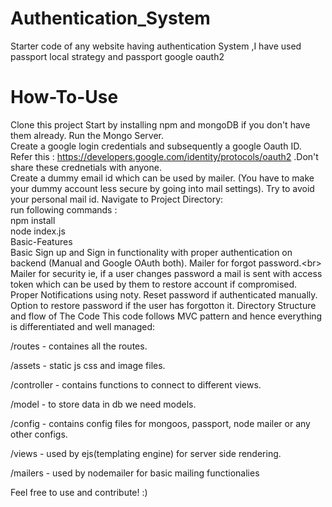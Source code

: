 # Authentication_System
Starter code of any website having authentication System ,I have used passport local strategy and passport google oauth2
# How-To-Use
Clone this project
Start by installing npm and mongoDB if you don't have them already.
Run the Mongo Server.\
Create a google login credentials and subsequently a google Oauth ID. Refer this : https://developers.google.com/identity/protocols/oauth2 .Don't share these crednetials with anyone.\
Create a dummy email id which can be used by mailer. (You have to make your dummy account less secure by going into mail settings). Try to avoid your personal mail id.
Navigate to Project Directory:\
run following commands :\
npm install \
node index.js\
Basic-Features\
Basic Sign up and Sign in functionality with proper authentication on backend (Manual and Google OAuth both).
Mailer for forgot password.<br\>
Mailer for security ie, if a user changes password a mail is sent with access token which can be used by them to restore account if compromised.
Proper Notifications using noty.
Reset password if authenticated manually.
Option to restore password if the user has forgotton it.
Directory Structure and flow of The Code
This code follows MVC pattern and hence everything is differentiated and well managed:

/routes - containes all the routes.

/assets - static js css and image files.

/controller - contains functions to connect to different views.

/model - to store data in db we need models.

/config - contains config files for mongoos, passport, node mailer or any other configs.

/views - used by ejs(templating engine) for server side rendering.

/mailers - used by nodemailer for basic mailing functionalies

Feel free to use and contribute! :)
